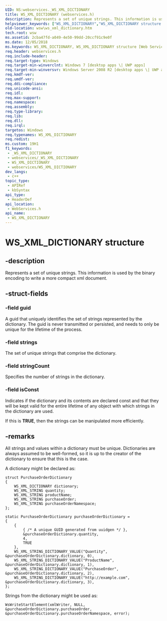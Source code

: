 ```yaml
---
UID: NS:webservices._WS_XML_DICTIONARY
title: WS_XML_DICTIONARY (webservices.h)
description: Represents a set of unique strings. This information is used by the binary encoding to write a more compact xml document.
helpviewer_keywords: ["WS_XML_DICTIONARY","WS_XML_DICTIONARY structure [Web Services for Windows]","webservices/WS_XML_DICTIONARY","wsw.ws_xml_dictionary"]
old-location: wsw\ws_xml_dictionary.htm
tech.root: wsw
ms.assetid: 2cba47fd-a049-4e50-99dd-20ccf91c9e0f
ms.date: 12/05/2018
ms.keywords: WS_XML_DICTIONARY, WS_XML_DICTIONARY structure [Web Services for Windows], webservices/WS_XML_DICTIONARY, wsw.ws_xml_dictionary
req.header: webservices.h
req.include-header: 
req.target-type: Windows
req.target-min-winverclnt: Windows 7 [desktop apps \| UWP apps]
req.target-min-winversvr: Windows Server 2008 R2 [desktop apps \| UWP apps]
req.kmdf-ver: 
req.umdf-ver: 
req.ddi-compliance: 
req.unicode-ansi: 
req.idl: 
req.max-support: 
req.namespace: 
req.assembly: 
req.type-library: 
req.lib: 
req.dll: 
req.irql: 
targetos: Windows
req.typenames: WS_XML_DICTIONARY
req.redist: 
ms.custom: 19H1
f1_keywords:
 - _WS_XML_DICTIONARY
 - webservices/_WS_XML_DICTIONARY
 - WS_XML_DICTIONARY
 - webservices/WS_XML_DICTIONARY
dev_langs:
 - c++
topic_type:
 - APIRef
 - kbSyntax
api_type:
 - HeaderDef
api_location:
 - WebServices.h
api_name:
 - WS_XML_DICTIONARY
---
```


# WS_XML_DICTIONARY structure


## -description

Represents a set of unique strings.  This information is used by the binary
        encoding to write a more compact xml document.

## -struct-fields

### -field guid

A guid that uniquely identifies the set of strings represented by the dictionary.
          The guid is never transmitted or persisted, and needs to only be unique for the lifetime of the process.

### -field strings

The set of unique strings that comprise the dictionary.

### -field stringCount

Specifies the number of strings in the dictionary.

### -field isConst

Indicates if the dictionary and its contents are declared const and that they will be kept valid for the
          entire lifetime of any object with which strings in the dictionary are used.
        

If this is <b>TRUE</b>, then the strings can be manipulated more efficiently.

## -remarks

All strings and values within a dictionary must be unique.  Dictionaries are
        always assumed to be well-formed, so it is up to the creator of the dictionary
        to ensure that this is the case.
      

A dictionary might be declared as:

``` syntax
struct PurchaseOrderDictionary
{
    WS_XML_DICTIONARY dictionary;
    WS_XML_STRING quantity;
    WS_XML_STRING productName;
    WS_XML_STRING purchaseOrder;
    WS_XML_STRING purchaseOrderNamespace;
};

static PurchaseOrderDictionary purchaseOrderDictionary =
{
    { 
        { /* A unique GUID generated from uuidgen */ },
        &purchaseOrderDictionary.quantity,
        4, 
        TRUE 
    },
    WS_XML_STRING_DICTIONARY_VALUE("Quantity",           &purchaseOrderDictionary.dictionary, 0),
    WS_XML_STRING_DICTIONARY_VALUE("ProductName",        &purchaseOrderDictionary.dictionary, 1),
    WS_XML_STRING_DICTIONARY_VALUE("PurchaseOrder",      &purchaseOrderDictionary.dictionary, 2),
    WS_XML_STRING_DICTIONARY_VALUE("http://example.com", &purchaseOrderDictionary.dictionary, 3),
};

```

Strings from the dictionary might be used as:


``` syntax
WsWriteStartElement(xmlWriter, NULL, &purchaseOrderDictionary.purchaseOrder, &purchaseOrderDictionary.purchaseOrderNamespace, error);
```



